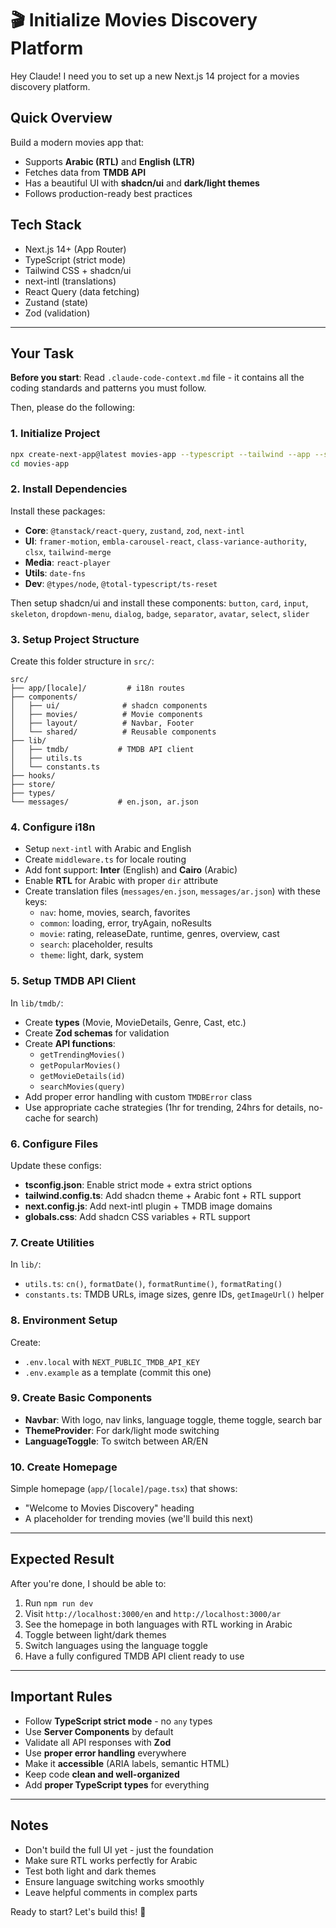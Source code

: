 # 🎬 Initialize Movies Discovery Platform

Hey Claude! I need you to set up a new Next.js 14 project for a movies discovery platform. 

## Quick Overview
Build a modern movies app that:
- Supports **Arabic (RTL)** and **English (LTR)**
- Fetches data from **TMDB API**
- Has a beautiful UI with **shadcn/ui** and **dark/light themes**
- Follows production-ready best practices

## Tech Stack
- Next.js 14+ (App Router)
- TypeScript (strict mode)
- Tailwind CSS + shadcn/ui
- next-intl (translations)
- React Query (data fetching)
- Zustand (state)
- Zod (validation)

---

## Your Task

**Before you start**: Read `.claude-code-context.md` file - it contains all the coding standards and patterns you must follow.

Then, please do the following:

### 1. Initialize Project
```bash
npx create-next-app@latest movies-app --typescript --tailwind --app --src-dir --import-alias "@/*"
cd movies-app
```

### 2. Install Dependencies
Install these packages:
- **Core**: `@tanstack/react-query`, `zustand`, `zod`, `next-intl`
- **UI**: `framer-motion`, `embla-carousel-react`, `class-variance-authority`, `clsx`, `tailwind-merge`
- **Media**: `react-player`
- **Utils**: `date-fns`
- **Dev**: `@types/node`, `@total-typescript/ts-reset`

Then setup shadcn/ui and install these components: `button`, `card`, `input`, `skeleton`, `dropdown-menu`, `dialog`, `badge`, `separator`, `avatar`, `select`, `slider`

### 3. Setup Project Structure
Create this folder structure in `src/`:
```
src/
├── app/[locale]/         # i18n routes
├── components/
│   ├── ui/              # shadcn components
│   ├── movies/          # Movie components
│   ├── layout/          # Navbar, Footer
│   └── shared/          # Reusable components
├── lib/
│   ├── tmdb/           # TMDB API client
│   ├── utils.ts
│   └── constants.ts
├── hooks/
├── store/
├── types/
└── messages/           # en.json, ar.json
```

### 4. Configure i18n
- Setup `next-intl` with Arabic and English
- Create `middleware.ts` for locale routing
- Add font support: **Inter** (English) and **Cairo** (Arabic)
- Enable **RTL** for Arabic with proper `dir` attribute
- Create translation files (`messages/en.json`, `messages/ar.json`) with these keys:
  - `nav`: home, movies, search, favorites
  - `common`: loading, error, tryAgain, noResults
  - `movie`: rating, releaseDate, runtime, genres, overview, cast
  - `search`: placeholder, results
  - `theme`: light, dark, system

### 5. Setup TMDB API Client
In `lib/tmdb/`:
- Create **types** (Movie, MovieDetails, Genre, Cast, etc.)
- Create **Zod schemas** for validation
- Create **API functions**: 
  - `getTrendingMovies()`
  - `getPopularMovies()`
  - `getMovieDetails(id)`
  - `searchMovies(query)`
- Add proper error handling with custom `TMDBError` class
- Use appropriate cache strategies (1hr for trending, 24hrs for details, no-cache for search)

### 6. Configure Files
Update these configs:
- **tsconfig.json**: Enable strict mode + extra strict options
- **tailwind.config.ts**: Add shadcn theme + Arabic font + RTL support
- **next.config.js**: Add next-intl plugin + TMDB image domains
- **globals.css**: Add shadcn CSS variables + RTL support

### 7. Create Utilities
In `lib/`:
- `utils.ts`: `cn()`, `formatDate()`, `formatRuntime()`, `formatRating()`
- `constants.ts`: TMDB URLs, image sizes, genre IDs, `getImageUrl()` helper

### 8. Environment Setup
Create:
- `.env.local` with `NEXT_PUBLIC_TMDB_API_KEY`
- `.env.example` as a template (commit this one)

### 9. Create Basic Components
- **Navbar**: With logo, nav links, language toggle, theme toggle, search bar
- **ThemeProvider**: For dark/light mode switching
- **LanguageToggle**: To switch between AR/EN

### 10. Create Homepage
Simple homepage (`app/[locale]/page.tsx`) that shows:
- "Welcome to Movies Discovery" heading
- A placeholder for trending movies (we'll build this next)

---

## Expected Result

After you're done, I should be able to:
1. Run `npm run dev`
2. Visit `http://localhost:3000/en` and `http://localhost:3000/ar`
3. See the homepage in both languages with RTL working in Arabic
4. Toggle between light/dark themes
5. Switch languages using the language toggle
6. Have a fully configured TMDB API client ready to use

---

## Important Rules
- Follow **TypeScript strict mode** - no `any` types
- Use **Server Components** by default
- Validate all API responses with **Zod**
- Use **proper error handling** everywhere
- Make it **accessible** (ARIA labels, semantic HTML)
- Keep code **clean and well-organized**
- Add **proper TypeScript types** for everything

---

## Notes
- Don't build the full UI yet - just the foundation
- Make sure RTL works perfectly for Arabic
- Test both light and dark themes
- Ensure language switching works smoothly
- Leave helpful comments in complex parts

Ready to start? Let's build this! 🚀